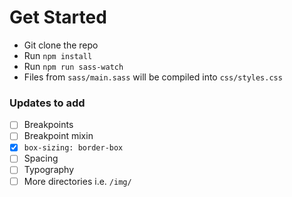 # Get Started
- Git clone the repo
- Run `npm install`
- Run `npm run sass-watch`
- Files from `sass/main.sass` will be compiled into `css/styles.css`

### Updates to add
- [ ] Breakpoints
- [ ] Breakpoint mixin
- [x] `box-sizing: border-box`
- [ ] Spacing
- [ ] Typography
- [ ] More directories i.e. `/img/`